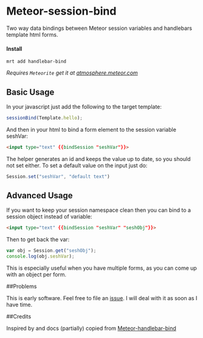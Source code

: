 Meteor-session-bind
===================

Two way data bindings between Meteor session variables and handlebars template html forms. 

#### Install

```
mrt add handlebar-bind
```
*Requires ```Meteorite``` get it at [atmosphere.meteor.com](https://atmosphere.meteor.com)*

## Basic Usage
In your javascript just add the following to the target template:
```js
sessionBind(Template.hello);
```

And then in your html to bind a form element to the session variable seshVar:
```html
<input type="text" {{bindSession "seshVar"}}>
```

The helper generates an id and keeps the value up to date, so you should not set either. To set a default value on the input just do:
```js
Session.set("seshVar", "default text")
```

## Advanced Usage

If you want to keep your session namespace clean then you can bind to a session object instead of variable:
```html
<input type="text" {{bindSession "seshVar" "seshObj"}}>
```
Then to get back the var:
```js
var obj = Session.get("seshObj");
console.log(obj.seshVar);
```
This is especially useful when you have multiple forms, as you can come up with an object per form.

##Problems

This is early software. Feel free to file an [issue](https://github.com/nikhilbobb/Meteor-session-bind/issues). I will deal with it as soon as I have time.

##Credits

Inspired by and docs (partially) copied from [Meteor-handlebar-bind](https://github.com/raix/Meteor-handlebar-bind)
